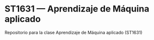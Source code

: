 # ST1631 — Aprendizaje de Máquina aplicado
Repositorio para la clase Aprendizaje de Máquina aplicado (ST1631)
